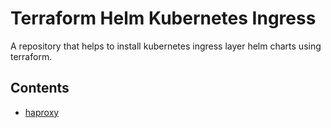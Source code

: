 # Terraform Helm Kubernetes Ingress

A repository that helps to install kubernetes ingress layer helm charts using terraform.

## Contents

- [haproxy](haproxy/README.md)